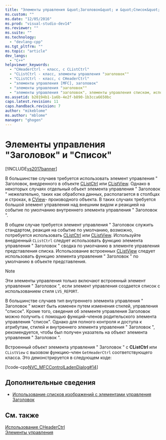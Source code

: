 ```yaml
---
title: "Элементы управления &quot;Заголовок&quot; и &quot;Список&quot; | Microsoft Docs"
ms.custom: ""
ms.date: "12/05/2016"
ms.prod: "visual-studio-dev14"
ms.reviewer: ""
ms.suite: ""
ms.technology: 
  - "devlang-cpp"
ms.tgt_pltfrm: ""
ms.topic: "article"
dev_langs: 
  - "C++"
helpviewer_keywords: 
  - "CHeaderCtrl - класс, с CListCtrl"
  - "CListCtrl - класс, элементы управления "заголовок""
  - "CListCtrl - класс, с CHeaderCtrl"
  - "элементы управления [MFC], заголовок"
  - "элементы управления "заголовок""
  - "элементы управления "заголовок", элементы управления списком, используемые с"
ms.assetid: b20194b1-1a6b-4e2f-b890-1b3cca6650bc
caps.latest.revision: 11
caps.handback.revision: 7
author: "mikeblome"
ms.author: "mblome"
manager: "ghogen"
---
```

# Элементы управления &quot;Заголовок&quot; и &quot;Список&quot;
[!INCLUDE[vs2017banner](../assembler/inline/includes/vs2017banner.md)]

В большинстве случаев требуется использовать элемент управления " Заголовок, внедренного в объекте [CListCtrl](../Topic/CListCtrl%20Class.md) или [CListView](../mfc/reference/clistview-class.md).  Однако в некоторых случаях отдельный объект элемента управления " Заголовок " нежелательно, таких как обработка данных, располагается в столбцах и строках, в [CView](../Topic/CView%20Class.md)\- производного объекта.  В таких случаях требуется большой элемент управления над внешним видом и реакцией на событие по умолчанию внутреннего элемента управления " Заголовок ".  
  
 В общем случае требуется элемент управления " Заголовок служить стандартом, реакция на событие по умолчанию, возможно, потребуется использовать [CListCtrl](../Topic/CListCtrl%20Class.md) или [CListView](../mfc/reference/clistview-class.md).  Используйте внедренный `CListCtrl` следует использовать функцию элемента управления " Заголовок " сводка по умолчанию в элементе управления представления списка.  Использование встроенных [CListView](../mfc/reference/clistview-class.md) следует использовать функцию элемента управления " Заголовок " по умолчанию в объекте представления.  
  
> [!NOTE]
>  Эти элементы управления только включают встроенный элемент управления " Заголовок ", если элемент управления создается список с использованием стиля `LVS_REPORT`.  
  
 В большинстве случаев тип внутреннего элемента управления " Заголовок " может быть изменен путем изменения стилей, управления "список".  Кроме того, сведения об элементе управления Заголовок можно получить с помощью функций\-членов родительского элемента управления "список".  Однако для полного контроля и доступа к атрибутам, стилей и внутреннего элемента управления " Заголовок ", рекомендуется, чтобы был получен указатель на объект элемента управления " Заголовок ".  
  
 Встроенный объект элемента управления " Заголовок " с **CListCtrl**  или `CListView` с вызовом функцию\-член `GetHeaderCtrl` соответствующего класса.  Это демонстрируется в следующем коде:  
  
 [!code-cpp[NVC_MFCControlLadenDialog#14](../mfc/codesnippet/CPP/header-control-and-list-control_1.cpp)]  
  
## Дополнительные сведения  
  
-   [Использование списков изображений с элементами управления Заголовок](../mfc/using-image-lists-with-header-controls.md)  
  
## См. также  
 [Использование CHeaderCtrl](../mfc/using-cheaderctrl.md)   
 [Элементы управления](../mfc/controls-mfc.md)